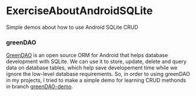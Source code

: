 # ExerciseAboutAndroidSQLite
Simple demos about how to use Android SQLite CRUD

### greenDAO
[GreenDAO](http://greenrobot.org/greendao/) is an open source ORM for Android that helps database development with SQLite. We can use it to store, update, delete and query data on database tables, which help save developement time while we ignore the low-level database requirements.
So, in order to using greenDAO in my projects, I tried to make a simple demo for learning CRUD methonds in branch [greenDAO-demo](https://github.com/CrazyPudding/ExerciseAboutAndroidSQLite/tree/greenDAO-demo).
